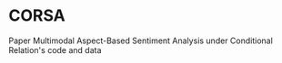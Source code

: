 # CORSA
Paper Multimodal Aspect-Based Sentiment Analysis under Conditional Relation's code and data
